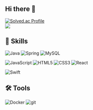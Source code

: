## Hi there 👋

[![Solved.ac Profile](http://mazassumnida.wtf/api/v2/generate_badge?boj=xodud1998223)](https://solved.ac/xodud1998223/)
<br/>
<a href="https://hamomomo.tistory.com/" target="_blank"><img src="https://img.shields.io/badge/Tistory blog-ce4e24?style=flat-square&logo=blog&logoColor=white"/></a>

## 💪 Skills
![Java](https://img.shields.io/badge/Java-007396.svg?&style=for-the-badge&logo=Java&logoColor=white)
![Spring](https://img.shields.io/badge/Spring-6DB33F.svg?&style=for-the-badge&logo=Spring&logoColor=white)
![MySQL](https://img.shields.io/badge/MySQL-4479A1.svg?&style=for-the-badge&logo=MySQL&logoColor=white)

![JavaScript](https://img.shields.io/badge/JavaScript-F7DF1E.svg?&style=for-the-badge&logo=JavaScript&logoColor=white)
![HTML5](https://img.shields.io/badge/HTML5-E34F26.svg?&style=for-the-badge&logo=HTML5&logoColor=white)
![CSS3](https://img.shields.io/badge/CSS3-1572B6.svg?&style=for-the-badge&logo=CSS3&logoColor=white)
![React](https://img.shields.io/badge/react-61DAFB?style=for-the-badge&logo=react&logoColor=black)

![Swift](https://img.shields.io/badge/swift-F05138?style=for-the-badge&logo=swift&logoColor=white)

## 🛠️ Tools
![Docker](https://img.shields.io/badge/docker-2496ED?style=for-the-badge&logo=docker&logoColor=white)
![git](https://img.shields.io/badge/git-F05032?style=for-the-badge&logo=git&logoColor=white)
